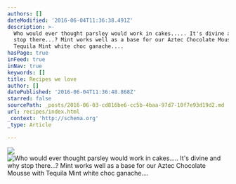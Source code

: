 ```yaml
---
authors: []
dateModified: '2016-06-04T11:36:38.491Z'
description: >-
  Who would ever thought parsley would work in cakes..... It's divine and why
  stop there...? Mint works well as a base for our Aztec Chocolate Mousse with
  Tequila Mint white choc ganache....
hasPage: true
inFeed: true
inNav: true
keywords: []
title: Recipes we love
author: []
datePublished: '2016-06-04T11:36:48.868Z'
starred: false
sourcePath: _posts/2016-06-03-cd816be6-cc5b-4baa-97d7-10f7e93d19d2.md
url: recipes/index.html
_context: 'http://schema.org'
_type: Article

---
```

![](https://the-grid-user-content.s3-us-west-2.amazonaws.com/c39fa7eb-2265-4264-ae3d-b728987ce221.jpg)
![Who would ever thought parsley would work in cakes..... It's divine and why stop there...? Mint works well as a base for our Aztec Chocolate Mousse with Tequila Mint white choc ganache....](https://the-grid-user-content.s3-us-west-2.amazonaws.com/478482e2-e9f3-499a-9c90-ff5b13223fab.jpg)